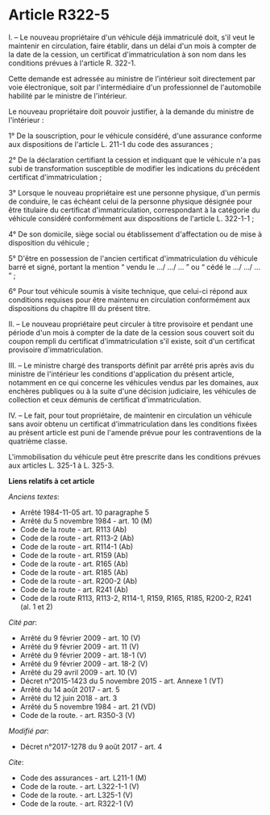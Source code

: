 # Article R322-5

I. – Le nouveau propriétaire d'un véhicule déjà immatriculé doit, s'il veut le maintenir en circulation, faire établir, dans
un délai d'un mois à compter de la date de la cession, un certificat d'immatriculation à son nom dans les conditions prévues
à l'article R. 322-1.

Cette demande est adressée au ministre de l'intérieur soit directement par voie électronique, soit par l'intermédiaire d'un
professionnel de l'automobile habilité par le ministre de l'intérieur.

Le nouveau propriétaire doit pouvoir justifier, à la demande du ministre de l'intérieur :

1° De la souscription, pour le véhicule considéré, d'une assurance conforme aux dispositions de l'article L. 211-1 du code
des assurances ;

2° De la déclaration certifiant la cession et indiquant que le véhicule n'a pas subi de transformation susceptible de
modifier les indications du précédent certificat d'immatriculation ;

3° Lorsque le nouveau propriétaire est une personne physique, d'un permis de conduire, le cas échéant celui de la personne
physique désignée pour être titulaire du certificat d'immatriculation, correspondant à la catégorie du véhicule considéré
conformément aux dispositions de l'article L. 322-1-1 ;

4° De son domicile, siège social ou établissement d'affectation ou de mise à disposition du véhicule ;

5° D'être en possession de l'ancien certificat d'immatriculation du véhicule barré et signé, portant la mention “ vendu le …/
…/ … ” ou “ cédé le …/ …/ … ” ;

6° Pour tout véhicule soumis à visite technique, que celui-ci répond aux conditions requises pour être maintenu en
circulation conformément aux dispositions du chapitre III du présent titre.

II. – Le nouveau propriétaire peut circuler à titre provisoire et pendant une période d'un mois à compter de la date de la
cession sous couvert soit du coupon rempli du certificat d'immatriculation s'il existe, soit d'un certificat provisoire
d'immatriculation.

III. – Le ministre chargé des transports définit par arrêté pris après avis du ministre de l'intérieur les conditions
d'application du présent article, notamment en ce qui concerne les véhicules vendus par les domaines, aux enchères publiques
ou à la suite d'une décision judiciaire, les véhicules de collection et ceux démunis de certificat d'immatriculation.

IV. – Le fait, pour tout propriétaire, de maintenir en circulation un véhicule sans avoir obtenu un certificat
d'immatriculation dans les conditions fixées au présent article est puni de l'amende prévue pour les contraventions de la
quatrième classe.

L'immobilisation du véhicule peut être prescrite dans les conditions prévues aux articles L. 325-1 à L. 325-3.

**Liens relatifs à cet article**

_Anciens textes_:

  - Arrêté 1984-11-05 art. 10 paragraphe 5
  - Arrêté du 5 novembre 1984 - art. 10 (M)
  - Code de la route - art. R113 (Ab)
  - Code de la route - art. R113-2 (Ab)
  - Code de la route - art. R114-1 (Ab)
  - Code de la route - art. R159 (Ab)
  - Code de la route - art. R165 (Ab)
  - Code de la route - art. R185 (Ab)
  - Code de la route - art. R200-2 (Ab)
  - Code de la route - art. R241 (Ab)
  - Code de la route R113, R113-2, R114-1, R159, R165, R185, R200-2, R241 (al. 1 et 2)

_Cité par_:

  - Arrêté du 9 février 2009 - art. 10 (V)
  - Arrêté du 9 février 2009 - art. 11 (V)
  - Arrêté du 9 février 2009 - art. 18-1 (V)
  - Arrêté du 9 février 2009 - art. 18-2 (V)
  - Arrêté du 29 avril 2009 - art. 10 (V)
  - Décret n°2015-1423 du 5 novembre 2015 - art. Annexe 1 (VT)
  - Arrêté du 14 août 2017 - art. 5
  - Arrêté du 12 juin 2018 - art. 3
  - Arrêté du 5 novembre 1984 - art. 21 (VD)
  - Code de la route. - art. R350-3 (V)

_Modifié par_:

  - Décret n°2017-1278 du 9 août 2017 - art. 4

_Cite_:

  - Code des assurances - art. L211-1 (M)
  - Code de la route. - art. L322-1-1 (V)
  - Code de la route. - art. L325-1 (V)
  - Code de la route. - art. R322-1 (V)
